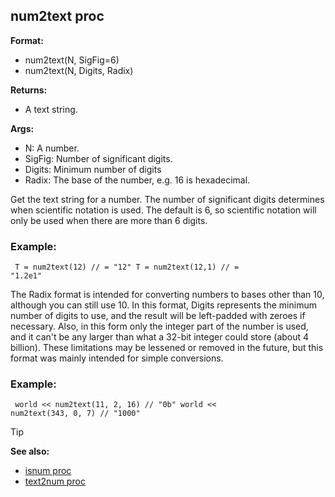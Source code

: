 ## num2text proc

**Format:**
+   num2text(N, SigFig=6)
+   num2text(N, Digits, Radix)

**Returns:**
+   A text string.

**Args:**
+   N: A number.
+   SigFig: Number of significant digits.
+   Digits: Minimum number of digits
+   Radix: The base of the number, e.g. 16 is hexadecimal.


Get the text string for a number. The number of significant
digits determines when scientific notation is used. The default is 6, so
scientific notation will only be used when there are more than 6 digits.
### Example:

```dm
 T = num2text(12) // = "12" T = num2text(12,1) // =
"1.2e1" 
```
 

The Radix format is intended for
converting numbers to bases other than 10, although you can still use
10. In this format, Digits represents the minimum number of digits to
use, and the result will be left-padded with zeroes if necessary. Also,
in this form only the integer part of the number is used, and it can\'t
be any larger than what a 32-bit integer could store (about 4 billion).
These limitations may be lessened or removed in the future, but this
format was mainly intended for simple conversions.
### Example:

```dm
 world << num2text(11, 2, 16) // "0b" world <<
num2text(343, 0, 7) // "1000" 
```


> [!TIP] 
> **See also:**
> +   [isnum proc](/ref/proc/isnum.md) 
> +   [text2num proc](/ref/proc/text2num.md) 